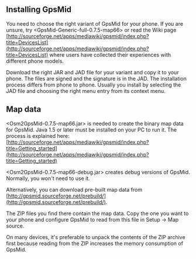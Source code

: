 Installing GpsMid
-----------------
You need to choose the right variant of GpsMid for your phone.
If you are unsure, try <GpsMid-Generic-full-0.7.5-map66> or read the Wiki page
[http://sourceforge.net/apps/mediawiki/gpsmid/index.php?title=DevicesList](http://sourceforge.net/apps/mediawiki/gpsmid/index.php?title=DevicesList) 
where users have collected their experiences with different phone models.

Download the right JAR and JAD file for your variant and copy it to your
phone. The files are signed and the signature is in the JAD.
The installation process differs from phone to phone.
Usually you install by selecting the JAD file and choosing the right menu
entry from its context menu.


Map data
--------
<Osm2GpsMid-0.7.5-map66.jar> is needed to create the binary map data for GpsMid.
Java 1.5 or later must be installed on your PC to run it.
The process is explained here:
[http://sourceforge.net/apps/mediawiki/gpsmid/index.php?title=Getting_started](http://sourceforge.net/apps/mediawiki/gpsmid/index.php?title=Getting_started)

<Osm2GpsMid-0.7.5-map66-debug.jar> creates debug versions of GpsMid. Normally,
you won't need to use it.

Alternatively, you can download pre-built map data from
[http://gpsmid.sourceforge.net/prebuild/](http://gpsmid.sourceforge.net/prebuild/).

The ZIP files you find there contain the map data. 
Copy the one you want to your phone and configure GpsMid to read from this file 
in Setup -> Map source.

On many devices, it's preferable to unpack the contents of the ZIP archive first
because reading from the ZIP increases the memory consumption of GpsMid.
